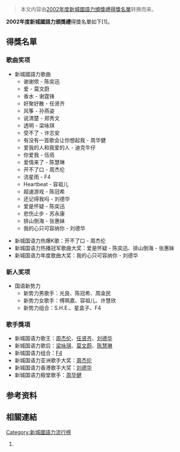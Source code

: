 > 本文内容由[2002年度新城國語力頒獎禮得獎名單](https://zh.wikipedia.org/wiki/2002年度新城國語力頒獎禮得獎名單)转换而来。


**2002年度新城國語力頒獎禮**得獎名單如下\[1\]。

## 得獎名單

### 歌曲奖项

  - 新城國語力歌曲
      - 谢谢侬 - 陈奕迅
      - 爱 - 莫文蔚
      - 香水 - 谢霆锋
      - 好聚好散 - 任贤齐
      - 风筝 - 孙燕姿
      - 说清楚 - 郑秀文
      - 透明 - 梁咏琪
      - 受不了 - 许志安
      - 有没有一首歌会让你想起我 - 周华健
      - 爱我的人和我爱的人 - 迪克牛仔
      - 你爱我 - 伍佰
      - 爱情来了 - 陈慧琳
      - 开不了口 - 周杰伦
      - 流星雨 - F4
      - Heartbeat - 容祖儿
      - 超速游戏 - 陈冠希
      - 还记得我吗 - 刘德华
      - 爱是怀疑 - 陈奕迅
      - 悲伤止步 - 苏永康
      - 排山倒海 - 张惠妹
      - 我的心只可容纳你 - 刘德华

<!-- end list -->

  - 新城国语力热爆K歌：开不了口 - 周杰伦
  - 新城国语力热播冠军歌曲大奖：爱是怀疑 - 陈奕迅、排山倒海 - 张惠妹
  - 新城国语力年度歌曲大奖：我的心只可容纳你 - 刘德华

### 新人奖项

  - 国语新势力
      - 新势力男歌手：光良、陈冠希、周渝民
      - 新势力女歌手：傅珮嘉、容祖儿、许慧欣
      - 新势力组合：S.H.E.、星盒子、F4

### 歌手獎項

  - 新城国语力歌王：[周杰伦](https://zh.wikipedia.org/wiki/周杰伦 "wikilink")、[任贤齐](https://zh.wikipedia.org/wiki/任贤齐 "wikilink")、[刘德华](https://zh.wikipedia.org/wiki/刘德华 "wikilink")
  - 新城国语力歌后：[梁咏琪](https://zh.wikipedia.org/wiki/梁咏琪 "wikilink")、[莫文蔚](../Page/莫文蔚.md "wikilink")、[陈慧琳](https://zh.wikipedia.org/wiki/陈慧琳 "wikilink")
  - 新城国语力组合：[F4](https://zh.wikipedia.org/wiki/F4 "wikilink")
  - 新城国语力亚洲歌手大奖：[周杰伦](https://zh.wikipedia.org/wiki/周杰伦 "wikilink")
  - 新城国语力香港歌手大奖：[刘德华](https://zh.wikipedia.org/wiki/刘德华 "wikilink")
  - 新城国语力殿堂歌手：[周华健](../Page/周华健.md "wikilink")

## 参考资料

## 相關連結

[Category:新城國語力流行榜](https://zh.wikipedia.org/wiki/Category:新城國語力流行榜 "wikilink")

1.